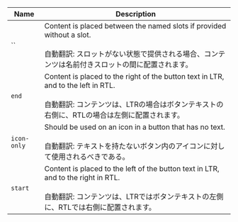 
| Name | Description |
| --- | --- |
| `` | Content is placed between the named slots if provided without a slot.<br /><br />自動翻訳: スロットがない状態で提供される場合、コンテンツは名前付きスロットの間に配置されます。 |
| `end` | Content is placed to the right of the button text in LTR, and to the left in RTL.<br /><br />自動翻訳: コンテンツは、LTRの場合はボタンテキストの右側に、RTLの場合は左側に配置されます。 |
| `icon-only` | Should be used on an icon in a button that has no text.<br /><br />自動翻訳: テキストを持たないボタン内のアイコンに対して使用されるべきである。 |
| `start` | Content is placed to the left of the button text in LTR, and to the right in RTL.<br /><br />自動翻訳: コンテンツは、LTRではボタンテキストの左側に、RTLでは右側に配置されます。 |

